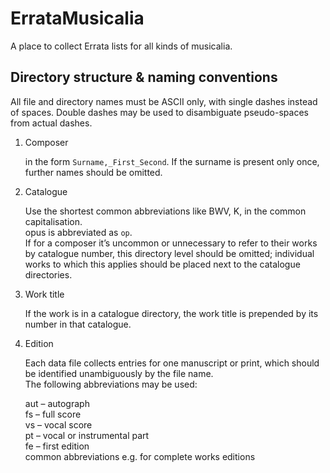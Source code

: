 # ErrataMusicalia

A place to collect Errata lists for all kinds of musicalia.

## Directory structure & naming conventions

All file and directory names must be ASCII only, with single dashes instead of spaces. Double dashes may be used to disambiguate pseudo-spaces from actual dashes.

1.  Composer

    in the form `Surname,_First_Second`. If the surname is present only once, further names should be omitted.

2.  Catalogue

    Use the shortest common abbreviations like BWV, K, in the common capitalisation.  
    opus is abbreviated as `op`.  
    If for a composer it’s uncommon or unnecessary to refer to their works by catalogue number, this directory level should be omitted; individual works to which this applies should be placed next to the catalogue directories.

3.  Work title

    If the work is in a catalogue directory, the work title is prepended by its number in that catalogue.

4.  Edition

    Each data file collects entries for one manuscript or print, which should be identified unambiguously by the file name.  
    The following abbreviations may be used:

    aut – autograph  
    fs – full score  
    vs – vocal score  
    pt – vocal or instrumental part  
    fe – first edition  
    common abbreviations e.g. for complete works editions
